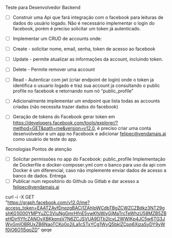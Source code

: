 Teste para Desenvolvedor Backend

- [ ] Construir uma Api que fará integração com o facebook para leituras de dados do usuário logado. Não é necessário
  implementar o login do facebook, porém é preciso solicitar um token já autenticado.

- [ ] Implementar um CRUD de accounts onde:

- [ ] Create - solicitar nome, email, senha, token de acesso ao facebook

- [ ] Update - permite atualizar as informações da account, incluindo token.

- [ ] Delete - Permite remover uma account

- [ ] Read - Autenticar com jwt (criar endpoint de login) onde o token ja identifica o usuario logado e traz sua account
  ja consultando o public profile no facebook e retornando num nó “public_profile”

- [ ] Adicionalmente implementar um endpoint que lista todas as accounts criadas (não necessita trazer dados do
  facebook)

- [ ] Geração de tokens do Facebook gerar token
  em https://developers.facebook.com/tools/explorer/?method=GET&path=me&version=v12.0, é preciso criar uma conta
  desenvolvedor e um app no Facebook e adicionar felipec@vendamais.ai como usuário de teste do app.

Tecnologias Pontos de atenção

-[ ] Solicitar permissões no app do Facebook: public_profile Implementação de Dockerfile e docker-composer.yml com o
 banco para uso da api com Docker é um diferencial, caso não implemente enviar dados de acesso a banco de dados. Entrega
-[ ] Publicar num repositório do Github ou Gitlab e dar acesso a felipec@vendamais.ai

curl -i -X GET \
"https://graph.facebook.com/v12.0/me?access_token=EAATZAvfDnezgBACj1ZAhIpWCdbTBgZCWZCZBdkz3NT29gshKG1l000YMPYuZC3ViuNgGmrHfnE5vwKfsWjyGjMaTrcTeWhzU58MZB5ZBeHDirfIYfcZANOvXBKkqnsV7N6ZCJSVUA9DTb2IcvL2WWIKp4JC5w6TG3JWvGmlOBRUxZB6NaoTCKo0o2jLa1cSTxYCg1WyQ5bklZCpp6XjzaSyDY9yWf0jO6O1l5qoZD"
qeqe
